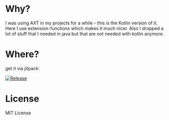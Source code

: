 Why?
====

I was using AXT in my projects for a while - this is the Kotlin version of it. Here I use extension-functions which makes it much nicer. Also I dropped a lot of stuff that I needed in java but that are not needed with kotlin anymore.

Where?
======

get it via jitpack:

[![Release](https://jitpack.io/v/ligi/kaxt.svg)](https://jitpack.io/#ligi/kaxt)

License
=======

MIT License

